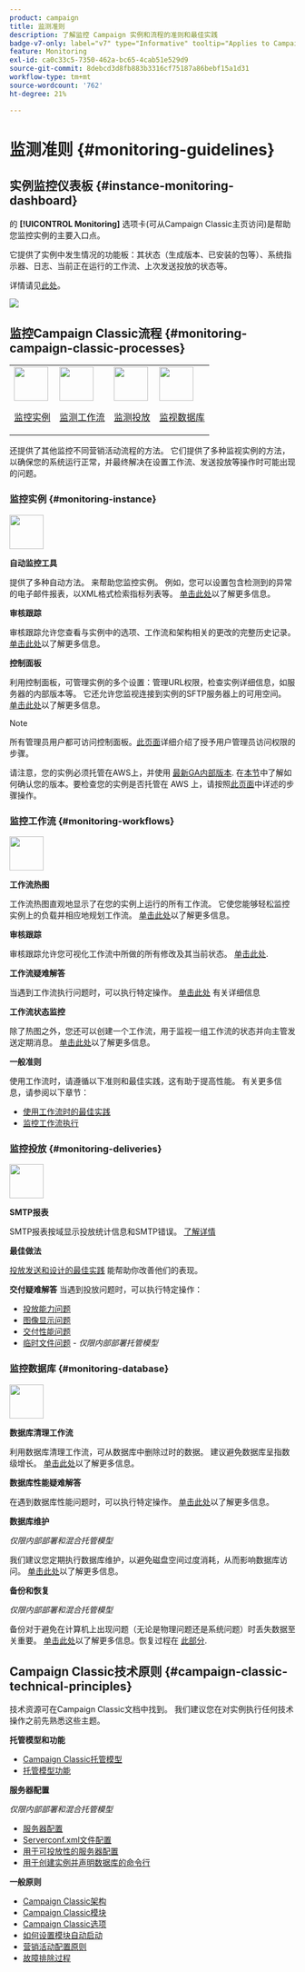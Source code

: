 ```yaml
---
product: campaign
title: 监测准则
description: 了解监控 Campaign 实例和流程的准则和最佳实践
badge-v7-only: label="v7" type="Informative" tooltip="Applies to Campaign Classic v7 only"
feature: Monitoring
exl-id: ca0c33c5-7350-462a-bc65-4cab51e529d9
source-git-commit: 8debcd3d8fb883b3316cf75187a86bebf15a1d31
workflow-type: tm+mt
source-wordcount: '762'
ht-degree: 21%

---
```


# 监测准则 {#monitoring-guidelines}



## 实例监控仪表板 {#instance-monitoring-dashboard}

的 **[!UICONTROL Monitoring]** 选项卡(可从Campaign Classic主页访问)是帮助您监控实例的主要入口点。

它提供了实例中发生情况的功能板：其状态（生成版本、已安装的包等）、系统指示器、日志、当前正在运行的工作流、上次发送投放的状态等。

详情请见[此处](../../production/using/monitoring-processes.md)。

![](assets/monitoring_tab.png)

## 监控Campaign Classic流程 {#monitoring-campaign-classic-processes}

<table>
<tr><td><img src="assets/do-not-localize/icon_system.svg" width="60px"><p><a href="#monitoring-instance">监控实例</a></p></td>
<td><img src="assets/do-not-localize/icon_workflows.svg" width="60px"><p><a href="#monitoring-workflows">监测工作流</a></p></td>
<td><img src="assets/do-not-localize/icon_send.svg" width="60px"><p><a href="#monitoring-deliveries">监测投放</a></p></td>
<td><img src="assets/do-not-localize/icon_database.svg" width="60px"><p><a href="#monitoring-database">监视数据库</a></p></td></tr>
</table>

还提供了其他监控不同营销活动流程的方法。 它们提供了多种监视实例的方法，以确保您的系统运行正常，并最终解决在设置工作流、发送投放等操作时可能出现的问题。

### 监控实例 {#monitoring-instance}

<img src="assets/do-not-localize/icon_system.svg" width="60px">

**自动监控工具**

提供了多种自动方法。 来帮助您监控实例。 例如，您可以设置包含检测到的异常的电子邮件报表，以XML格式检索指标列表等。 [单击此处](../../production/using/monitoring-processes.md#automatic-monitoring)以了解更多信息。

**审核跟踪**

审核跟踪允许您查看与实例中的选项、工作流和架构相关的更改的完整历史记录。 [单击此处](../../production/using/audit-trail.md)以了解更多信息。

**控制面板**

利用控制面板，可管理实例的多个设置：管理URL权限，检查实例详细信息，如服务器的内部版本等。 它还允许您监视连接到实例的SFTP服务器上的可用空间。 [单击此处](https://experienceleague.adobe.com/docs/control-panel/using/control-panel-home.html?lang=zh-Hans)以了解更多信息。

>[!NOTE]
>
>所有管理员用户都可访问控制面板。[此页面](https://experienceleague.adobe.com/docs/control-panel/using/discover-control-panel/managing-permissions.html?lang=zh-Hans#discover-control-panel)详细介绍了授予用户管理员访问权限的步骤。
>
>请注意，您的实例必须托管在AWS上，并使用 [最新GA内部版本](../../rn/using/rn-overview.md). 在[本节](../../platform/using/launching-adobe-campaign.md#getting-your-campaign-version)中了解如何确认您的版本。要检查您的实例是否托管在 AWS 上，请按照[此页面](https://experienceleague.adobe.com/docs/control-panel/using/faq.html)中详述的步骤操作。

### 监控工作流 {#monitoring-workflows}

<img src="assets/do-not-localize/icon_workflows.svg" width="60px">

**工作流热图**

工作流热图直观地显示了在您的实例上运行的所有工作流。 它使您能够轻松监控实例上的负载并相应地规划工作流。 [单击此处](../../workflow/using/heatmap.md)以了解更多信息。

**审核跟踪**

审核跟踪允许您可视化工作流中所做的所有修改及其当前状态。 [单击此处](../../production/using/audit-trail.md).

**工作流疑难解答**

当遇到工作流执行问题时，可以执行特定操作。 [单击此处](../../production/using/workflow-execution.md) 有关详细信息

**工作流状态监控**

除了热图之外，您还可以创建一个工作流，用于监视一组工作流的状态并向主管发送定期消息。 [单击此处](../../workflow/using/supervising-workflows.md)以了解更多信息。

**一般准则**

使用工作流时，请遵循以下准则和最佳实践，这有助于提高性能。 有关更多信息，请参阅以下章节：
* [使用工作流时的最佳实践](../../workflow/using/workflow-best-practices.md)
* [监控工作流执行](../../workflow/using/monitoring-workflow-execution.md)

### 监控投放 {#monitoring-deliveries}

<img src="assets/do-not-localize/icon_send.svg" width="60px">

**SMTP报表**

SMTP报表按域显示投放统计信息和SMTP错误。 [了解详情](../../production/using/monitoring-processes.md)

**最佳做法**

[投放发送和设计的最佳实践](../../delivery/using/delivery-best-practices.md) 能帮助你改善他们的表现。

**交付疑难解答**
当遇到投放问题时，可以执行特定操作：
* [投放能力问题](../../production/using/performance-and-throughput-issues.md#deliverability_issues)
* [图像显示问题](../../production/using/image-display-issues.md)
* [交付性能问题](../../delivery/using/delivery-performances.md)
* [临时文件问题](../../production/using/temporary-files.md) - *仅限内部部署托管模型*

### 监控数据库 {#monitoring-database}

<img src="assets/do-not-localize/icon_database.svg" width="60px">

**数据库清理工作流**

利用数据库清理工作流，可从数据库中删除过时的数据。 建议避免数据库呈指数级增长。 [单击此处](../../production/using/database-cleanup-workflow.md)以了解更多信息。

**数据库性能疑难解答**

在遇到数据库性能问题时，可以执行特定操作。 [单击此处](../../production/using/database-performances.md)以了解更多信息。

**数据库维护**

*仅限内部部署和混合托管模型*

我们建议您定期执行数据库维护，以避免磁盘空间过度消耗，从而影响数据库访问。 [单击此处](../../production/using/recommendations.md)以了解更多信息。

**备份和恢复**

*仅限内部部署和混合托管模型*

备份对于避免在计算机上出现问题（无论是物理问题还是系统问题）时丢失数据至关重要。 [单击此处](../../production/using/backup.md)以了解更多信息。恢复过程在 [此部分](../../production/using/restoration.md).

## Campaign Classic技术原则 {#campaign-classic-technical-principles}

技术资源可在Campaign Classic文档中找到。 我们建议您在对实例执行任何技术操作之前先熟悉这些主题。

**托管模型和功能**

* [Campaign Classic托管模型](../../installation/using/hosting-models.md)
* [托管模型功能](../../installation/using/capability-matrix.md)

**服务器配置**

*仅限内部部署和混合托管模型*

* [服务器配置](../../installation/using/configuring-campaign-server.md)
* [Serverconf.xml文件配置](../../installation/using/the-server-configuration-file.md)
* [用于可投放性的服务器配置](../../installation/using/email-deliverability.md)
* [用于创建实例并声明数据库的命令行](../../installation/using/command-lines.md)

**一般原则**

* [Campaign Classic架构](../../production/using/general-architecture.md)
* [Campaign Classic模块](../../production/using/operating-principle.md)
* [Campaign Classic选项](../../installation/using/configuring-campaign-options.md)
* [如何设置模块自动启动](../../production/using/administration.md)
* [营销活动配置原则](../../production/using/configuration-principle.md)
* [故障排除过程](../../production/using/performance-and-throughput-issues.md)
